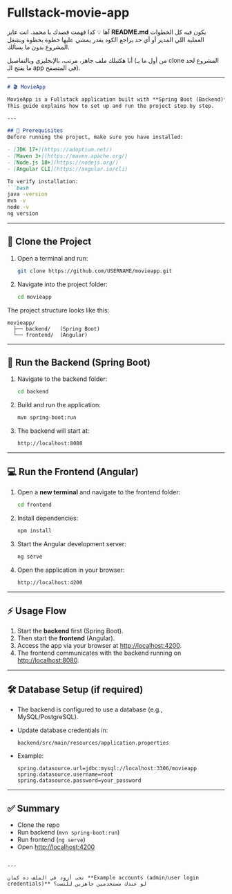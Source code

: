 # Fullstack-movie-app
آها 💡 كدا فهمت قصدك يا محمد.
انت عايز **README.md** يكون فيه كل الخطوات العملية اللي المدير أو أي حد يراجع الكود يقدر يمشي عليها خطوة بخطوة ويشغل المشروع بدون ما يسألك.

أنا هكتبلك ملف جاهز، مرتب، بالإنجليزي وبالتفاصيل (من أول ما يـ clone المشروع لحد ما يفتح الـ app في المتصفح).

---

````markdown
# 🎬 MovieApp

MovieApp is a Fullstack application built with **Spring Boot (Backend)** and **Angular (Frontend)**.  
This guide explains how to set up and run the project step by step.

---

## 📌 Prerequisites
Before running the project, make sure you have installed:

- [JDK 17+](https://adoptium.net/)  
- [Maven 3+](https://maven.apache.org/)  
- [Node.js 18+](https://nodejs.org/)  
- [Angular CLI](https://angular.io/cli)  

To verify installation:
```bash
java -version
mvn -v
node -v
ng version
````

---

## 👥 Clone the Project

1. Open a terminal and run:

   ```bash
   git clone https://github.com/USERNAME/movieapp.git
   ```
2. Navigate into the project folder:

   ```bash
   cd movieapp
   ```

The project structure looks like this:

```
movieapp/
  ├── backend/   (Spring Boot)
  └── frontend/  (Angular)
```

---

## 🚀 Run the Backend (Spring Boot)

1. Navigate to the backend folder:

   ```bash
   cd backend
   ```
2. Build and run the application:

   ```bash
   mvn spring-boot:run
   ```
3. The backend will start at:

   ```
   http://localhost:8080
   ```

---

## 💻 Run the Frontend (Angular)

1. Open a **new terminal** and navigate to the frontend folder:

   ```bash
   cd frontend
   ```
2. Install dependencies:

   ```bash
   npm install
   ```
3. Start the Angular development server:

   ```bash
   ng serve
   ```
4. Open the application in your browser:

   ```
   http://localhost:4200
   ```

---

## ⚡ Usage Flow

1. Start the **backend** first (Spring Boot).
2. Then start the **frontend** (Angular).
3. Access the app via your browser at [http://localhost:4200](http://localhost:4200).
4. The frontend communicates with the backend running on [http://localhost:8080](http://localhost:8080).

---

## 🛠 Database Setup (if required)

* The backend is configured to use a database (e.g., MySQL/PostgreSQL).
* Update database credentials in:

  ```
  backend/src/main/resources/application.properties
  ```
* Example:

  ```properties
  spring.datasource.url=jdbc:mysql://localhost:3306/movieapp
  spring.datasource.username=root
  spring.datasource.password=your_password
  ```

---

## ✅ Summary

* Clone the repo
* Run backend (`mvn spring-boot:run`)
* Run frontend (`ng serve`)
* Open [http://localhost:4200](http://localhost:4200)

```

---

تحب أزود في الملف ده كمان **Example accounts (admin/user login credentials)** لو عندك مستخدمين جاهزين للتست؟
```
